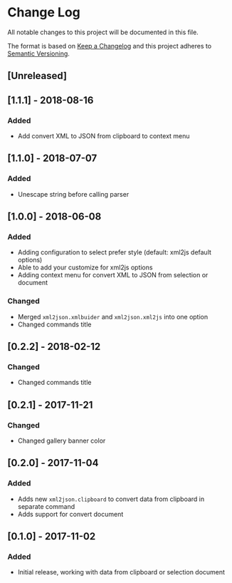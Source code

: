 # Change Log

All notable changes to this project will be documented in this file.

The format is based on [Keep a Changelog](http://keepachangelog.com/) and this project adheres to [Semantic Versioning](http://semver.org/).

## [Unreleased]

## [1.1.1] - 2018-08-16
### Added
- Add convert XML to JSON from clipboard to context menu

## [1.1.0] - 2018-07-07
### Added
- Unescape string before calling parser

## [1.0.0] - 2018-06-08
### Added
- Adding configuration to select prefer style (default: xml2js default options)
- Able to add your customize for xml2js options
- Adding context menu for convert XML to JSON from selection or document

### Changed
- Merged `xml2json.xmlbuider` and `xml2json.xml2js` into one option
- Changed commands title

## [0.2.2] - 2018-02-12
### Changed
- Changed commands title

## [0.2.1] - 2017-11-21
### Changed
- Changed gallery banner color

## [0.2.0] - 2017-11-04
### Added
- Adds new `xml2json.clipboard` to convert data from clipboard in separate command
- Adds support for convert document

## [0.1.0] - 2017-11-02
### Added
- Initial release, working with data from clipboard or selection document